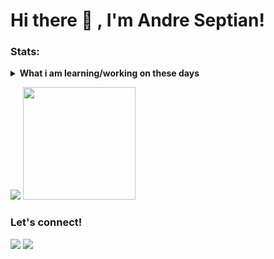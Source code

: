 # Hi there 👋 , I'm Andre Septian!

### Stats:
<details>
 <summary><strong>What i am learning/working on these days</strong></summary>
    - 🔭 I’m currently working on Mayora Indah Tbk </br>
    - 🌱 I’m currently learning Java and PHP </br>
    - 💬 Ask me about anything.</br>
    - 📫 How to reach me: <a href="andreseptian.ibn@gmail.com">Email me!</a>  </br>
    - 😄 Pronouns: He/Him </br>
    - ⚡ Fun fact: ... </br>
</details>
<p>
    <img src="https://github-readme-stats.vercel.app/api?username=andreseptian&hide=contribs,prs&show_icons=true&hide_border=true&title_color=000" />
    <img src="https://github-readme-stats.vercel.app/api/top-langs/?username=andreseptian&layout=compact" height=180 />
</p>

### Let's connect!
<p>
    <a href="https://www.linkedin.com/in/andre-septian/" target="blank"><img src="https://img.shields.io/badge/Andre_Septian-30302f?style=flat&logo=linkedin" /></a>
    <a href="https://twitter.com/siiblack12" target="blank"><img src="https://img.shields.io/badge/@siiblack12_-30302f?style=flat&logo=twitter" /></a>
</p>

